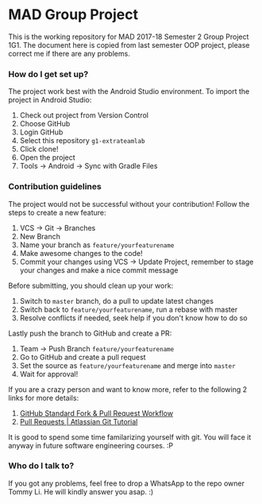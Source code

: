 # MAD Group Project #

This is the working repository for MAD 2017-18 Semester 2 Group Project 1G1.
The document here is copied from last semester OOP project, please correct me if there are any problems.

### How do I get set up? ###

The project work best with the Android Studio environment. To import the project in Android Studio:

1. Check out project from Version Control
2. Choose GitHub
3. Login GitHub
4. Select this repository `g1-extrateamlab`
5. Click clone!
6. Open the project
7. Tools -> Android -> Sync with Gradle Files

### Contribution guidelines ###

The project would not be successful without your contribution! Follow the steps to create a new feature:

1. VCS -> Git -> Branches
2. New Branch
3. Name your branch as `feature/yourfeaturename`
4. Make awesome changes to the code!
5. Commit your changes using VCS -> Update Project, remember to stage your changes and make a nice commit message

Before submitting, you should clean up your work:

1. Switch to `master` branch, do a pull to update latest changes
2. Switch back to `feature/yourfeaturename`, run a rebase with master
3. Resolve conflicts if needed, seek help if you don't know how to do so

Lastly push the branch to GitHub and create a PR:

1. Team -> Push Branch `feature/yourfeaturename`
2. Go to GitHub and create a pull request
3. Set the source as `feature/yourfeaturename` and merge into `master`
4. Wait for approval!

If you are a crazy person and want to know more, refer to the following 2 links for more details:

1. [GitHub Standard Fork & Pull Request Workflow](https://gist.github.com/Chaser324/ce0505fbed06b947d962)
2. [Pull Requests | Atlassian Git Tutorial](https://www.atlassian.com/git/tutorials/making-a-pull-request)

It is good to spend some time familarizing yourself with git. You will face it anyway in future software engineering courses. :P

### Who do I talk to? ###

If you got any problems, feel free to drop a WhatsApp to the repo owner Tommy Li. He will kindly answer you asap. :)
